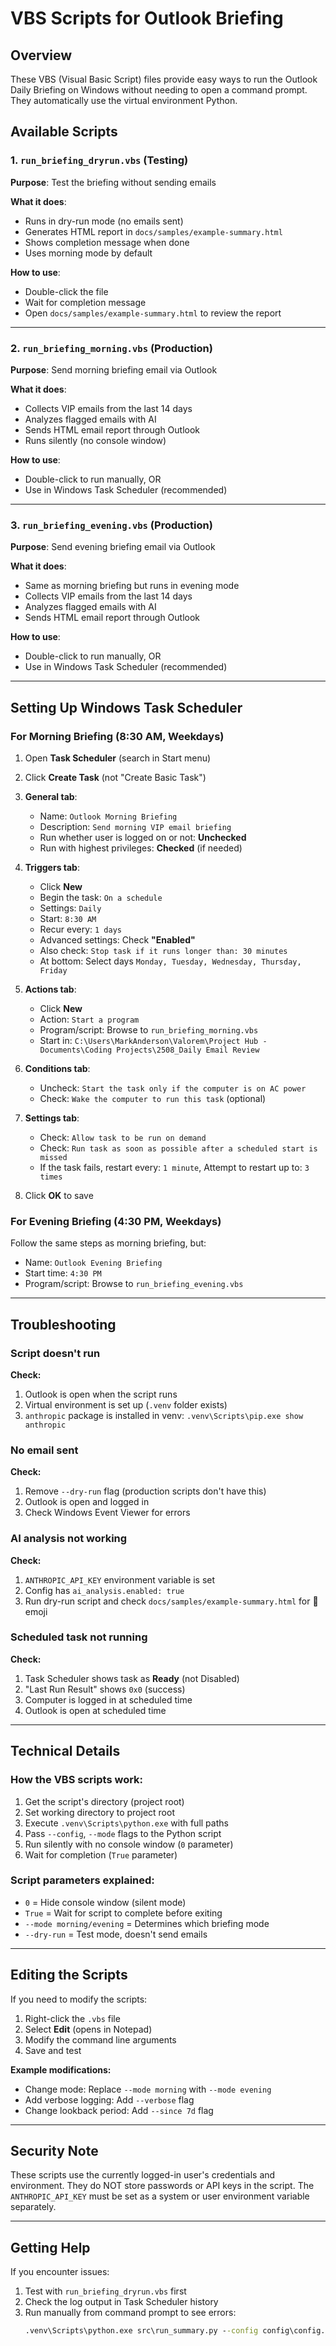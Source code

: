 # VBS Scripts for Outlook Briefing

## Overview

These VBS (Visual Basic Script) files provide easy ways to run the Outlook Daily Briefing on Windows without needing to open a command prompt. They automatically use the virtual environment Python.

## Available Scripts

### 1. `run_briefing_dryrun.vbs` (Testing)
**Purpose**: Test the briefing without sending emails

**What it does**:
- Runs in dry-run mode (no emails sent)
- Generates HTML report in `docs/samples/example-summary.html`
- Shows completion message when done
- Uses morning mode by default

**How to use**:
- Double-click the file
- Wait for completion message
- Open `docs/samples/example-summary.html` to review the report

---

### 2. `run_briefing_morning.vbs` (Production)
**Purpose**: Send morning briefing email via Outlook

**What it does**:
- Collects VIP emails from the last 14 days
- Analyzes flagged emails with AI
- Sends HTML email report through Outlook
- Runs silently (no console window)

**How to use**:
- Double-click to run manually, OR
- Use in Windows Task Scheduler (recommended)

---

### 3. `run_briefing_evening.vbs` (Production)
**Purpose**: Send evening briefing email via Outlook

**What it does**:
- Same as morning briefing but runs in evening mode
- Collects VIP emails from the last 14 days
- Analyzes flagged emails with AI
- Sends HTML email report through Outlook

**How to use**:
- Double-click to run manually, OR
- Use in Windows Task Scheduler (recommended)

---

## Setting Up Windows Task Scheduler

### For Morning Briefing (8:30 AM, Weekdays)

1. Open **Task Scheduler** (search in Start menu)
2. Click **Create Task** (not "Create Basic Task")
3. **General tab**:
   - Name: `Outlook Morning Briefing`
   - Description: `Send morning VIP email briefing`
   - Run whether user is logged on or not: **Unchecked**
   - Run with highest privileges: **Checked** (if needed)

4. **Triggers tab**:
   - Click **New**
   - Begin the task: `On a schedule`
   - Settings: `Daily`
   - Start: `8:30 AM`
   - Recur every: `1 days`
   - Advanced settings: Check **"Enabled"**
   - Also check: `Stop task if it runs longer than: 30 minutes`
   - At bottom: Select days `Monday, Tuesday, Wednesday, Thursday, Friday`

5. **Actions tab**:
   - Click **New**
   - Action: `Start a program`
   - Program/script: Browse to `run_briefing_morning.vbs`
   - Start in: `C:\Users\MarkAnderson\Valorem\Project Hub - Documents\Coding Projects\2508_Daily Email Review`

6. **Conditions tab**:
   - Uncheck: `Start the task only if the computer is on AC power`
   - Check: `Wake the computer to run this task` (optional)

7. **Settings tab**:
   - Check: `Allow task to be run on demand`
   - Check: `Run task as soon as possible after a scheduled start is missed`
   - If the task fails, restart every: `1 minute`, Attempt to restart up to: `3 times`

8. Click **OK** to save

### For Evening Briefing (4:30 PM, Weekdays)

Follow the same steps as morning briefing, but:
- Name: `Outlook Evening Briefing`
- Start time: `4:30 PM`
- Program/script: Browse to `run_briefing_evening.vbs`

---

## Troubleshooting

### Script doesn't run
**Check:**
1. Outlook is open when the script runs
2. Virtual environment is set up (`.venv` folder exists)
3. `anthropic` package is installed in venv: `.venv\Scripts\pip.exe show anthropic`

### No email sent
**Check:**
1. Remove `--dry-run` flag (production scripts don't have this)
2. Outlook is open and logged in
3. Check Windows Event Viewer for errors

### AI analysis not working
**Check:**
1. `ANTHROPIC_API_KEY` environment variable is set
2. Config has `ai_analysis.enabled: true`
3. Run dry-run script and check `docs/samples/example-summary.html` for 🤖 emoji

### Scheduled task not running
**Check:**
1. Task Scheduler shows task as **Ready** (not Disabled)
2. "Last Run Result" shows `0x0` (success)
3. Computer is logged in at scheduled time
4. Outlook is open at scheduled time

---

## Technical Details

### How the VBS scripts work:
1. Get the script's directory (project root)
2. Set working directory to project root
3. Execute `.venv\Scripts\python.exe` with full paths
4. Pass `--config`, `--mode` flags to the Python script
5. Run silently with no console window (`0` parameter)
6. Wait for completion (`True` parameter)

### Script parameters explained:
- `0` = Hide console window (silent mode)
- `True` = Wait for script to complete before exiting
- `--mode morning/evening` = Determines which briefing mode
- `--dry-run` = Test mode, doesn't send emails

---

## Editing the Scripts

If you need to modify the scripts:

1. Right-click the `.vbs` file
2. Select **Edit** (opens in Notepad)
3. Modify the command line arguments
4. Save and test

**Example modifications:**
- Change mode: Replace `--mode morning` with `--mode evening`
- Add verbose logging: Add `--verbose` flag
- Change lookback period: Add `--since 7d` flag

---

## Security Note

These scripts use the currently logged-in user's credentials and environment. They do NOT store passwords or API keys in the script. The `ANTHROPIC_API_KEY` must be set as a system or user environment variable separately.

---

## Getting Help

If you encounter issues:
1. Test with `run_briefing_dryrun.vbs` first
2. Check the log output in Task Scheduler history
3. Run manually from command prompt to see errors:
   ```cmd
   .venv\Scripts\python.exe src\run_summary.py --config config\config.yaml --verbose --dry-run
   ```
